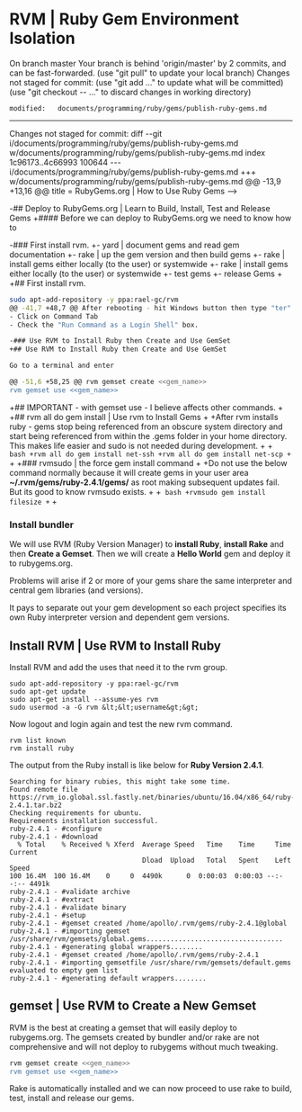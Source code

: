 # RVM | Ruby Gem Environment Isolation







On branch master
Your branch is behind 'origin/master' by 2 commits, and can be fast-forwarded.
  (use "git pull" to update your local branch)
Changes not staged for commit:
  (use "git add <file>..." to update what will be committed)
  (use "git checkout -- <file>..." to discard changes in working directory)

	modified:   documents/programming/ruby/gems/publish-ruby-gems.md

--------------------------------------------------
Changes not staged for commit:
diff --git i/documents/programming/ruby/gems/publish-ruby-gems.md w/documents/programming/ruby/gems/publish-ruby-gems.md
index 1c96173..4c66993 100644
--- i/documents/programming/ruby/gems/publish-ruby-gems.md
+++ w/documents/programming/ruby/gems/publish-ruby-gems.md
@@ -13,9 +13,16 @@ title =  RubyGems.org | How to Use Ruby Gems
 -->
 
 
-## Deploy to RubyGems.org | Learn to Build, Install, Test and Release Gems
+#### Before we can deploy to RubyGems.org we need to know how to
 
-### First install rvm.
+- yard | document gems and read gem documentation
+- rake | up the gem version and then build gems
+- rake | install gems either locally (to the user) or systemwide
+- rake | install gems either locally (to the user) or systemwide
+- test gems
+- release Gems
+
+## First install rvm.
 
 ``` bash
 sudo apt-add-repository -y ppa:rael-gc/rvm
@@ -41,7 +48,7 @@ After rebooting - hit Windows button then type "ter" and enter to enter the term
 - Click on Command Tab
 - Check the "Run Command as a Login Shell" box.
 
-### Use RVM to Install Ruby then Create and Use GemSet
+## Use RVM to Install Ruby then Create and Use GemSet
 
 Go to a terminal and enter
 
@@ -51,6 +58,25 @@ rvm gemset create <<gem_name>>
 rvm gemset use <<gem_name>>
 ```
 
+## IMPORTANT - with gemset use - I believe affects other commands.
+
+## rvm all do gem install | Use rvm to Install Gems
+
+After rvm installs ruby - gems stop being referenced from an obscure system directory and start being referenced from within the .gems folder in your home directory. This makes life easier and sudo is not needed during development.
+
+``` bash
+rvm all do gem install net-ssh
+rvm all do gem install net-scp
+```
+
+### rvmsudo | the force gem install command
+
+Do not use the below command normally because it will create gems in your user area **~/.rvm/gems/ruby-2.4.1/gems/** as root making subsequent updates fail. But its good to know rvmsudo exists.
+
+``` bash
+rvmsudo gem install filesize
+```
+
 
 ### Install bundler
 















We will use RVM (Ruby Version Manager) to **install Ruby**, **install Rake** and then **Create a Gemset**. Then we will create a **Hello World** gem and deploy it to rubygems.org.

Problems will arise if 2 or more of your gems share the same interpreter and central gem libraries (and versions).

It pays to separate out your gem development so each project specifies its own Ruby interpreter version and dependent gem versions.

## Install RVM | Use RVM to Install Ruby

Install RVM and add the uses that need it to the rvm group.

    sudo apt-add-repository -y ppa:rael-gc/rvm
    sudo apt-get update
    sudo apt-get install --assume-yes rvm
    sudo usermod -a -G rvm &lt;&lt;username&gt;&gt;

Now logout and login again and test the new rvm command.

    rvm list known
    rvm install ruby

The output from the Ruby install is like below for **Ruby Version 2.4.1**.

```
Searching for binary rubies, this might take some time.
Found remote file https://rvm_io.global.ssl.fastly.net/binaries/ubuntu/16.04/x86_64/ruby-2.4.1.tar.bz2
Checking requirements for ubuntu.
Requirements installation successful.
ruby-2.4.1 - #configure
ruby-2.4.1 - #download
  % Total    % Received % Xferd  Average Speed   Time    Time     Time  Current
                                 Dload  Upload   Total   Spent    Left  Speed
100 16.4M  100 16.4M    0     0  4490k      0  0:00:03  0:00:03 --:--:-- 4491k
ruby-2.4.1 - #validate archive
ruby-2.4.1 - #extract
ruby-2.4.1 - #validate binary
ruby-2.4.1 - #setup
ruby-2.4.1 - #gemset created /home/apollo/.rvm/gems/ruby-2.4.1@global
ruby-2.4.1 - #importing gemset /usr/share/rvm/gemsets/global.gems..................................
ruby-2.4.1 - #generating global wrappers........
ruby-2.4.1 - #gemset created /home/apollo/.rvm/gems/ruby-2.4.1
ruby-2.4.1 - #importing gemsetfile /usr/share/rvm/gemsets/default.gems evaluated to empty gem list
ruby-2.4.1 - #generating default wrappers........
```

## gemset | Use RVM to Create a New Gemset

RVM is the best at creating a gemset that will easily deploy to rubygems.org. The gemsets created by bundler and/or rake are not comprehensive and will not deploy to rubygems without much tweaking.

``` bash
rvm gemset create <<gem_name>>
rvm gemset use <<gem_name>>
```

Rake is automatically installed and we can now proceed to use rake to build, test, install and release our gems.

